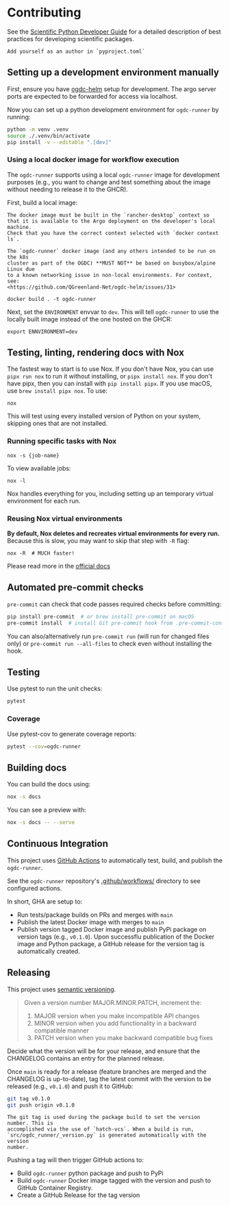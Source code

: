 # Contributing

See the [Scientific Python Developer Guide][spc-dev-intro] for a detailed
description of best practices for developing scientific packages.

[spc-dev-intro]: https://learn.scientific-python.org/development/

```{note}
Add yourself as an author in `pyproject.toml`
```

## Setting up a development environment manually

First, ensure you have [ogdc-helm](https://github.com/QGreenland-Net/ogdc-helm)
setup for development. The argo server ports are expected to be forwarded for
access via localhost.

Now you can set up a python development environment for `ogdc-runner` by
running:

```bash
python -m venv .venv
source ./.venv/bin/activate
pip install -v --editable ".[dev]"
```

### Using a local docker image for workflow execution

The `ogdc-runner` supports using a local `ogdc-runner` image for development
purposes (e.g., you want to change and test something about the image without
needing to release it to the GHCR).

First, build a local image:

```{note}
The docker image must be built in the `rancher-desktop` context so
that it is available to the Argo deployment on the developer's local machine.
Check that you have the correct context selected with `docker context ls`.
```

```{warning}
The `ogdc-runner` docker image (and any others intended to be run on the k8s
cluster as part of the OGDC) **MUST NOT** be based on busybox/alpine Linux due
to a known networking issue in non-local environments. For context, see:
<https://github.com/QGreenland-Net/ogdc-helm/issues/31>
```

```
docker build . -t ogdc-runner
```

Next, set the `ENVIRONMENT` envvar to `dev`. This will tell `ogdc-runner` to use
the locally built image instead of the one hosted on the GHCR:

```
export ENNVIRONMENT=dev
```

## Testing, linting, rendering docs with Nox

The fastest way to start is to use Nox. If you don't have Nox, you can use
`pipx run nox` to run it without installing, or `pipx install nox`. If you don't
have pipx, then you can install with `pip install pipx`. If you use macOS, use
`brew install pipx nox`. To use:

```console
nox
```

This will test using every installed version of Python on your system, skipping
ones that are not installed.

### Running specific tasks with Nox

```console
nox -s {job-name}
```

To view available jobs:

```console
nox -l
```

Nox handles everything for you, including setting up an temporary virtual
environment for each run.

### Reusing Nox virtual environments

**By default, Nox deletes and recreates virtual environments for every run.**
Because this is slow, you may want to skip that step with `-R` flag:

```console
nox -R  # MUCH faster!
```

Please read more in the
[official docs](https://nox.thea.codes/en/stable/usage.html#re-using-virtualenvs)

## Automated pre-commit checks

`pre-commit` can check that code passes required checks before committing:

```bash
pip install pre-commit  # or brew install pre-commit on macOS
pre-commit install  # install Git pre-commit hook from .pre-commit-config.yml
```

You can also/alternatively run `pre-commit run` (will run for changed files
only) or `pre-commit run --all-files` to check even without installing the hook.

## Testing

Use pytest to run the unit checks:

```bash
pytest
```

### Coverage

Use pytest-cov to generate coverage reports:

```bash
pytest --cov=ogdc-runner
```

## Building docs

You can build the docs using:

```bash
nox -s docs
```

You can see a preview with:

```bash
nox -s docs -- --serve
```

## Continuous Integration

This project uses [GitHub Actions](https://docs.github.com/en/actions) to
automatically test, build, and publish the `ogdc-runner`.

See the `ogdc-runner` repository's
[.github/workflows/](https://github.com/QGreenland-Net/ogdc-runner/tree/main/.github/workflows)
directory to see configured actions.

In short, GHA are setup to:

- Run tests/package builds on PRs and merges with `main`
- Publish the latest Docker image with merges to `main`
- Publish version tagged Docker image and publish PyPi package on version tags
  (e.g., `v0.1.0`). Upon successflu publication of the Docker image and Python
  package, a GitHub release for the version tag is automatically created.

## Releasing

This project uses [semantic versioning](https://semver.org/).

> Given a version number MAJOR.MINOR.PATCH, increment the:
>
> 1. MAJOR version when you make incompatible API changes
> 2. MINOR version when you add functionality in a backward compatible manner
> 3. PATCH version when you make backward compatible bug fixes

Decide what the version will be for your release, and ensure that the CHANGELOG
contains an entry for the planned release.

Once `main` is ready for a release (feature branches are merged and the
CHANGELOG is up-to-date), tag the latest commit with the version to be released
(e.g., `v0.1.0`) and push it to GitHub:

```bash
git tag v0.1.0
git push origin v0.1.0
```

```{note}
The git tag is used during the package build to set the version number. This is
accomplished via the use of `hatch-vcs`. When a build is run,
`src/ogdc_runner/_version.py` is generated automatically with the version
number.
```

Pushing a tag will then trigger GitHub actions to:

- Build `ogdc-runner` python package and push to PyPi
- Build `ogdc-runner` Docker image tagged with the version and push to GitHub
  Container Registry.
- Create a GitHub Release for the tag version
